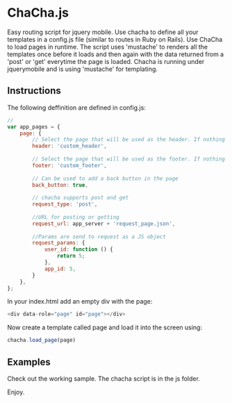 ChaCha.js
=========

Easy routing script for jquery mobile. Use chacha to define all your templates in a config.js file (similar to routes in Ruby on Rails). Use ChaCha to load pages in runtime. The script uses 'mustache' to renders all the templates once before it loads and then again with the data returned from a 'post' or 'get' everytime the page is loaded. Chacha is running under jquerymobile and is using 'mustache' for templating.

Instructions
------------

The following deffinition are defined in config.js:

```javascript
// 
var app_pages = {
	page: {
		// Select the page that will be used as the header. If nothing is defined the default is 'header.htm'
		header: 'custom_header',
		
		// Select the page that will be used as the footer. If nothing is defined the default is 'footer.htm'
		footer: 'custom_footer',
		
		// Can be used to add a back button in the page
		back_button: true,
		
		// chacha supports post and get
		request_type: 'post',
		
		//URL for posting or getting
		request_url: app_server + 'request_page.json',
		
		//Params are send to request as a JS object
		request_params: {
			user_id: function () {
				return 5;
			},
			app_id: 5,
		}
	},
};
```

In your index.html add an empty div with the page:
```javascript 
<div data-role="page" id="page"></div>
```

Now create a template called page and load it into the screen using:
```javascript
chacha.load_page(page)
```


Examples
------------
Check out the working sample. The chacha script is in the js folder.


Enjoy.

